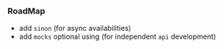 ### RoadMap

* add `sinon` (for async availabilities)
* add `mocks` optional using (for independent `api` development)
